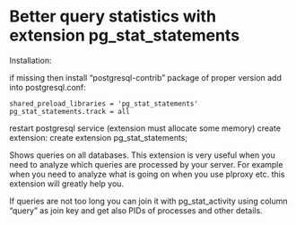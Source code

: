 # Better query statistics with extension pg_stat_statements
Installation:

if missing then install “postgresql-contrib” package of proper version
add into postgresql.conf:

```
shared_preload_libraries = 'pg_stat_statements'
pg_stat_statements.track = all
```

restart postgresql service (extension must allocate some memory)
create extension: create extension pg_stat_statements;

Shows queries on all databases. This extension is very useful when you need to analyze which queries are processed by your server. For example when you need to analyze what is going on when you use plproxy etc. this extension will greatly help you.

If queries are not too long you can join it with pg_stat_activity using column “query” as join key and get also PIDs of processes and other details.

